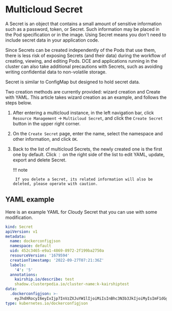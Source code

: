 # Multicloud Secret

A Secret is an object that contains a small amount of sensitive information such as a password, token, or Secret.
Such information may be placed in the Pod specification or in the image.
Using Secret means you don't need to include secret data in your application code.

Since Secrets can be created independently of the Pods that use them, there is less risk of exposing Secrets (and their data) during the workflow of creating, viewing, and editing Pods.
DCE and applications running in the cluster can also take additional precautions with Secrets, such as avoiding writing confidential data to non-volatile storage.

Secret is similar to ConfigMap but designed to hold secret data.

Two creation methods are currently provided: wizard creation and Create with YAML. This article takes wizard creation as an example, and follows the steps below.

1. After entering a multicloud instance, in the left navigation bar, click `Resource Management` -> `Multicloud Secret`, and click the `Create Secret` button in the upper right corner.

    

2. On the `Create Secret` page, enter the name, select the namespace and other information, and click `OK`.

    

3. Back to the list of multicloud Secrets, the newly created one is the first one by default. Click `⋮` on the right side of the list to edit YAML, update, export and delete Secret.

    

    !!! note

        If you delete a Secret, its related information will also be deleted, please operate with caution.

## YAML example

Here is an example YAML for Cloudy Secret that you can use with some modification.

```yaml
kind: Secret
apiVersion: v1
metadata:
  name: dockerconfigjson
  namespace: default
  uid: 452c3465-e9a1-4869-8972-2f199ba2750a
  resourceVersion: '1679594'
  creationTimestamp: '2022-09-27T07:21:36Z'
  labels:
    '4': '5'
  annotations:
    kairship.io/describe: test
    shadow.clusterpedia.io/cluster-name:k-kairshiptest
data:
  .dockerconfigjson: >-
    eyJhdXRocyI6eyIxIjp7InVzZXJuYW1lIjoiMiIsInBhc3N3b3JkIjoiMyIsImF1dGgiOiJNam96In19fQ==
type: kubernetes.io/dockerconfigjson
```